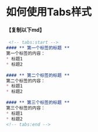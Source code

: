 # 如何使用Tabs样式

#### 【复制以下md】

```markdown
 <!-- tabs:start -->
#### ** 第一个标签的标题 **
第一个标签的内容：
* 标题1
* 标题2
    
#### ** 第二个标签的标题 **
第二个标签的内容：
* 标题1
* 标题2
    
#### ** 第三个标签的标题 **
第三个标签的内容：
* 标题1
* 标题2
<!-- tabs:end -->
```


